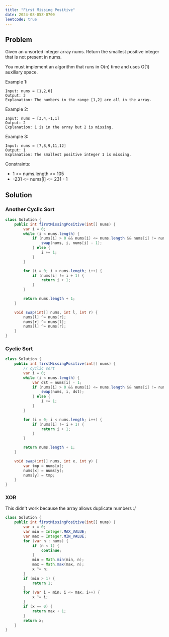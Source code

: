 ```yaml
---
title: "First Missing Positive"
date: 2024-08-05Z-0700
leetcode: true
---
```


## Problem

Given an unsorted integer array nums. Return the smallest positive integer that is not present in nums.

You must implement an algorithm that runs in O(n) time and uses O(1) auxiliary space.

Example 1:

```text
Input: nums = [1,2,0]
Output: 3
Explanation: The numbers in the range [1,2] are all in the array.
```

Example 2:

```text
Input: nums = [3,4,-1,1]
Output: 2
Explanation: 1 is in the array but 2 is missing.
```

Example 3:

```text
Input: nums = [7,8,9,11,12]
Output: 1
Explanation: The smallest positive integer 1 is missing.
```

Constraints:

- 1 <= nums.length <= 105
- -231 <= nums[i] <= 231 - 1

## Solution

### Another Cyclic Sort

```java
class Solution {
    public int firstMissingPositive(int[] nums) {
        var i = 0;
        while (i < nums.length) {
            if (nums[i] > 0 && nums[i] <= nums.length && nums[i] != nums[nums[i] - 1]) {
                swap(nums, i, nums[i] - 1);
            } else {
                i += 1;
            }
        }

        for (i = 0; i < nums.length; i++) {
            if (nums[i] != i + 1) {
                return i + 1;
            }
        }

        return nums.length + 1;
    }

    void swap(int[] nums, int l, int r) {
        nums[l] ^= nums[r];
        nums[r] ^= nums[l];
        nums[l] ^= nums[r];
    }
}
```

### Cyclic Sort

```java
class Solution {
    public int firstMissingPositive(int[] nums) {
        // cyclic sort
        var i = 0;
        while (i < nums.length) {
            var dst = nums[i] - 1;
            if (nums[i] > 0 && nums[i] <= nums.length && nums[i] != nums[dst]) {
                swap(nums, i, dst);
            } else {
                i += 1;
            }
        }

        for (i = 0; i < nums.length; i++) {
            if (nums[i] != i + 1) {
                return i + 1;
            }
        }

        return nums.length + 1;
    }

    void swap(int[] nums, int x, int y) {
        var tmp = nums[x];
        nums[x] = nums[y];
        nums[y] = tmp;
    }
}
```

### XOR

This didn't work because the array allows duplicate numbers :/

```java
class Solution {
    public int firstMissingPositive(int[] nums) {
        var x = 0;
        var min = Integer.MAX_VALUE;
        var max = Integer.MIN_VALUE;
        for (var n : nums) {
            if (n < 1) {
                continue;
            }
            min = Math.min(min, n);
            max = Math.max(max, n);
            x ^= n;
        }
        if (min > 1) {
            return 1;
        }
        for (var i = min; i <= max; i++) {
            x ^= i;
        }
        if (x == 0) {
            return max + 1;
        }
        return x;
    }
}
```
